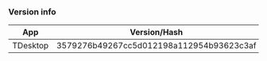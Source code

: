 ### Version info
App|Version/Hash|Date
---|---|---
TDesktop|3579276b49267cc5d012198a112954b93623c3af|12.02.16
